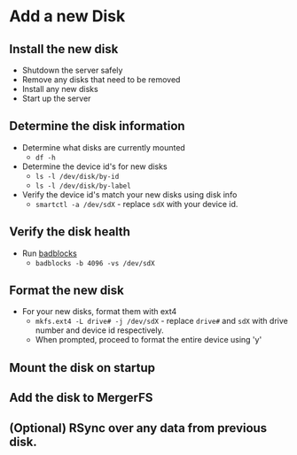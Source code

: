 # Add a new Disk

## Install the new disk
- Shutdown the server safely
- Remove any disks that need to be removed
- Install any new disks
- Start up the server

## Determine the disk information
- Determine what disks are currently mounted
  - `df -h`
- Determine the device id's for new disks
  - `ls -l /dev/disk/by-id`
  - `ls -l /dev/disk/by-label`
- Verify the device id's match your new disks using disk info
  -  `smartctl -a /dev/sdX` - replace `sdX` with your device id. 

## Verify the disk health
- Run [badblocks](https://wiki.archlinux.org/index.php/badblocks)
  - `badblocks -b 4096 -vs /dev/sdX`

  
## Format the new disk
- For your new disks, format them with ext4
  - `mkfs.ext4 -L drive# -j /dev/sdX` - replace `drive#` and `sdX` with drive number and device id respectively. 
  - When prompted, proceed to format the entire device using 'y'


## Mount the disk on startup


## Add the disk to MergerFS

## (Optional) RSync over any data from previous disk. 

